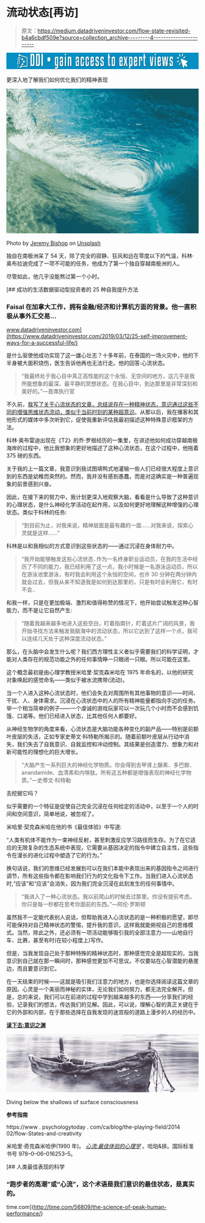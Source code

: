 # 流动状态[再访]

> 原文：<https://medium.datadriveninvestor.com/flow-state-revisited-b4a6cbdf509e?source=collection_archive---------4----------------------->

[![](img/ff2e22e4378323bce68f93e3f5d6a875.png)](http://www.track.datadriveninvestor.com/1B9E)

更深入地了解我们如何优化我们的精神表现

![](img/aa57ad7638e58c250796ae256b84da61.png)

Photo by [Jeremy Bishop](https://unsplash.com/@jeremybishop?utm_source=medium&utm_medium=referral) on [Unsplash](https://unsplash.com?utm_source=medium&utm_medium=referral)

独自在南极洲呆了 54 天，除了完全的寂静、狂风和远在零度以下的气温，科林·奥布拉迪完成了一项不可能的任务，他成为了第一个独自穿越南极洲的人。

尽管如此，他几乎没能熬过第一个小时。

[](https://www.datadriveninvestor.com/2019/03/12/25-self-improvement-ways-for-a-successful-life/) [## 成功的生活数据驱动型投资者的 25 种自我提升方法

### Faisal 在加拿大工作，拥有金融/经济和计算机方面的背景。他一直积极从事外汇交易…

www.datadriveninvestor.com](https://www.datadriveninvestor.com/2019/03/12/25-self-improvement-ways-for-a-successful-life/) 

是什么驱使他成功实现了这一雄心壮志？十多年前，在泰国的一场火灾中，他的下半身被大面积烧伤，医生告诉他再也无法行走。他的回答:心流状态。

> “我最终处于我心目中真正高性能的这个永恒、无空间的地方，这几乎是我所能想象的最深、最平静的冥想状态。在我心目中，到达那里是非常深刻和美好的。”—首席执行官

不久前，[我写了关于心流状态的文章，总结说存在一种精神状态，意识通过这些不同的增强思维状态流动，类似于当前时刻的某种超意识](https://medium.com/datadriveninvestor/flow-state-the-super-mind-5265932ba900)。从那以后，我在播客和其他形式的媒体中多次听到它，促使我重新评估我最初描述这种特殊意识框架的方法。

科林·奥布雷迪出现在《T2》的乔·罗根经历的一集里，在讲述他如何成功穿越南极海岸的过程中，他比我想象的更好地描述了这种心流状态，在这个过程中，他拖着 375 磅的东西。

关于我的上一篇文章，我意识到我试图填鸭式地灌输一些人们已经很大程度上意识到的东西是幼稚而突然的。然而，我并没有感到愚蠢，而是对这确实是一种普遍现象的前景感到兴奋。

因此，在接下来的努力中，我计划更深入地观察大脑，看看是什么导致了这种意识的心理状态，是什么神经化学活动在起作用，以及如何更好地理解这种增强的心理状态。类似于科林的任务:

> “到目前为止，对我来说，精神层面是最有趣的一面……对我来说，探索心灵就是这样……”

科林是以和我相似的方式意识到这些状态的——通过沉浸在身体耐力中。

> “我开始能够触发这些心流状态..作为一名终身职业运动员，在我的生活中经历了不同的能力，我已经利用了这一点，我小时候是一名游泳运动员，所以在游泳池里游泳，有时我会利用这个永恒的空间，也许 30 分钟在两分钟内就会过去，但我从来不知道我是如何到达那里的，只是有时会利用它，有时不会..

和我一样，只是在更加极端、激烈和值得称赞的情况下，他开始尝试触发这种心智能力，而不是让它自然产生:

> “随着我越来越多地进入这些空白，盯着指南针，盯着这片广阔的风景，我开始寻找方法来触发我脑海中的流动状态，所以它达到了这样一个点，我可以连续几天处于这种深度流动状态。”

那么，在头脑中会发生什么呢？我们西方理性主义者似乎需要我们的科学证明，才能对人类存在的规范功能之外的任何事情睁一只眼闭一只眼。所以可能在这里。

这个概念最初是由心理学教授米哈里·契克森米哈在 1975 年命名的，以他的研究对象唤起的感觉命名——类似于被水流携带(流动)。

当一个人进入这种心流状态时，他们会失去对周围所有其他事物的意识——时间、干扰、人、身体需求。沉浸在心流状态中的人的所有精神能量都指向手边的任务。举一个相当简单的例子——一个虔诚的游戏玩家可以一次玩几个小时而不会感到饥饿、口渴等。他们已经进入状态，比其他任何人都要好。

从神经生物学的角度来看，心流状态是大脑功能各种变化的副产品——特别是前额叶皮层的失活，正如专家史蒂文·科特勒所揭示的。随着前额叶皮层从行动中消失，我们失去了自我意识、自我监控和冲动控制。其结果是创造潜力、想象力和对新可能性的理想化的巨大增长。

> “大脑产生一系列巨大的神经化学物质。你会得到去甲肾上腺素、多巴胺、anandamide、血清素和内啡肽。所有这五种都是增强表现的神经化学物质。”—史蒂文·科特勒

去挖掘它吗？

似乎需要的一个特征是促使自己完全沉浸在任何给定的活动中，以至于一个人的时间和空间意识，简单地说，被忽视了。

米哈里·契克森米哈在他的书《最佳体验》中写道:

“人类有机体不能作为一束神经反射，甚至刺激反应学习路径而生存。为了在它适应的无限复杂的生态系统中表现，它需要从基因决定的指令中建立自主性，这些指令在漫长的进化过程中塑造了它的行为。”

换句话说，我们的思维已经发展到可以在我们本能中表现出来的基因指令之间进行调节，所有这些指令都在影响我们行为的文化指令下工作。当我们进入心流状态时,“应该”和“应该”会消失，因为我们完全沉浸在此刻发生的任何事情中。

> “我进入了一种心流状态。我以前爬山的时候去过那里。你没有提前考虑。你只是每一秒都在思考你面前的东西。”—阿伦·罗斯顿

虽然我不一定能代表别人说话，但帮助我进入心流状态的是一种积极的愿望，即尽可能保持对自己精神状态的警惕，提升我的意识，这样我就能俯视自己的思维模式。当然，除此之外，还必须有一项活动能够吸引我的全部注意力——山地自行车、比赛，甚至有时(在较小程度上)写作。

但是，当我发现自己处于那种特殊的精神状态时，那种感觉完全是超现实的，当我意识到自己就在那一瞬间时，那种感觉更加不可思议。不仅要站在心智潜能的悬崖边，而且要意识到它。

在一天结束的时候——这就是吸引我们注意力的地方，也是你选择阅读这篇文章的原因。心灵是一个美丽而神秘的实体，无论我们如何努力，都无法完全解开。但是，总的来说，我们可以在前进的过程中学到越来越多的东西——分享我们的经验，记录我们的想法，传达我们的见解。因此，可以说，理解心智的真正关键在于它的外部和内部，在于那些选择在自我发现的迷宫般的道路上漫步的人的经历中。

[**读下去:意识之渊**](https://theascent.pub/fathoms-of-consciousness-9261c9d52f65)

![](img/ead8435b1e1e61ded1ddef505ea4978b.png)

Diving below the shallows of surface consciousness

**参考指南**

https://www . psychologytoday . com/ca/blog/the-playing-field/2014 02/flow-States-and-creativity

米哈里·奇克森米哈伊(1990 年)。 [*心流:最佳体验的心理学*](https://books.google.com/books?id=V9KrQgAACAAJ) 。哈珀&排。国际标准书号 978–0–06–016253–5。

[](http://time.com/56809/the-science-of-peak-human-performance/) [## 人类最佳表现的科学

### “跑步者的高潮”或“心流”，这个术语是我们意识的最佳状态，是真实的。

time.com](http://time.com/56809/the-science-of-peak-human-performance/)
